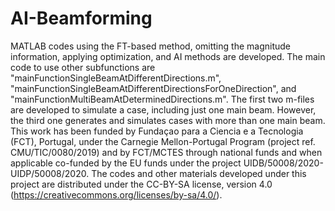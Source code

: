 # AI-Beamforming
MATLAB codes using the FT-based method, omitting the magnitude information, applying optimization, and AI methods are developed.
The main code to use other subfunctions are "mainFunctionSingleBeamAtDifferentDirections.m", "mainFunctionSingleBeamAtDifferentDirectionsForOneDirection", and "mainFunctionMultiBeamAtDeterminedDirections.m".
The first two m-files are developed to simulate a case, including just one main beam. However, the third one generates and simulates cases with more than one main beam.
This work has been funded by Fundaçao para a Ciencia e a Tecnologia (FCT), Portugal, under the Carnegie Mellon-Portugal Program (project ref. CMU/TIC/0080/2019) and by FCT/MCTES through national funds and when applicable co-funded by the EU funds under the project UIDB/50008/2020-UIDP/50008/2020.
The codes and other materials developed under this project are distributed under the CC-BY-SA license, version 4.0 (https://creativecommons.org/licenses/by-sa/4.0/).
